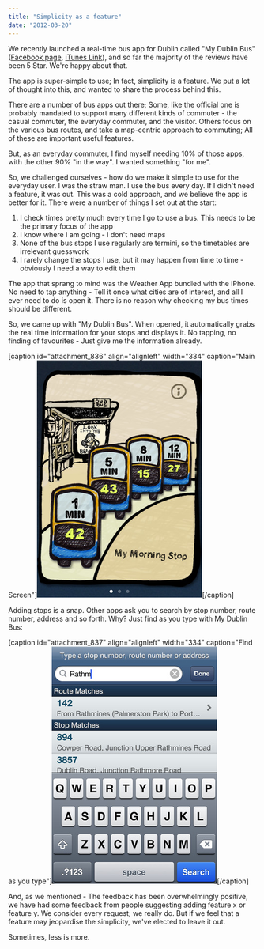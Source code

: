 ```yaml
---
title: "Simplicity as a feature"
date: "2012-03-20"
---
```


We recently launched a real-time bus app for Dublin called "My Dublin Bus" ([Facebook page](https://www.facebook.com/mydublinbus "Facebook Page"), [iTunes Link](http://itunes.apple.com/ie/app/my-dublin-bus/id499001954?mt=8 "iTunes Link")), and so far the majority of the reviews have been 5 Star. We're happy about that.

The app is super-simple to use; In fact, simplicity is a feature. We put a lot of thought into this, and wanted to share the process behind this.

There are a number of bus apps out there; Some, like the official one is probably mandated to support many different kinds of commuter - the casual commuter, the everyday commuter, and the visitor. Others focus on the various bus routes, and take a map-centric approach to commuting; All of these are important useful features.

But, as an everyday commuter, I find myself needing 10% of those apps, with the other 90% "in the way". I wanted something "for me".

So, we challenged ourselves - how do we make it simple to use for the everyday user. I was the straw man. I use the bus every day. If I didn't need a feature, it was out. This was a cold approach, and we believe the app is better for it. There were a number of things I set out at the start:

1. I check times pretty much every time I go to use a bus. This needs to be the primary focus of the app
2. I know where I am going - I don't need maps
3. None of the bus stops I use regularly are termini, so the timetables are irrelevant guesswork
4. I rarely change the stops I use, but it may happen from time to time - obviously I need a way to edit them

The app that sprang to mind was the Weather App bundled with the iPhone. No need to tap anything - Tell it once what cities are of interest, and all I ever need to do is open it. There is no reason why checking my bus times should be different.

So, we came up with "My Dublin Bus". When opened, it automatically grabs the real time information for your stops and displays it. No tapping, no finding of favourites - Just give me the information already.

\[caption id="attachment\_836" align="alignleft" width="334" caption="Main Screen"\][![Main screen in My Dublin Bus](images/mzl.tyxaopof.320x480-75.jpg "My Dublin Bus")](https://tapadoo.wpengine.com/wp-content/uploads/2012/03/mzl.tyxaopof.320x480-75.jpg)\[/caption\]

Adding stops is a snap. Other apps ask you to search by stop number, route number, address and so forth. Why? Just find as you type with My Dublin Bus:

\[caption id="attachment\_837" align="alignleft" width="334" caption="Find as you type"\][![Find as you type for My Dublin Bus](images/mzl.odrmcxcn.320x480-75.jpg "Find as you type")](https://tapadoo.wpengine.com/wp-content/uploads/2012/03/mzl.odrmcxcn.320x480-75.jpg)\[/caption\]

And, as we mentioned - The feedback has been overwhelmingly positive, we have had some feedback from people suggesting adding feature x or feature y. We consider every request; we really do. But if we feel that a feature may jeopardise the simplicity, we've elected to leave it out.

Sometimes, less is more.
